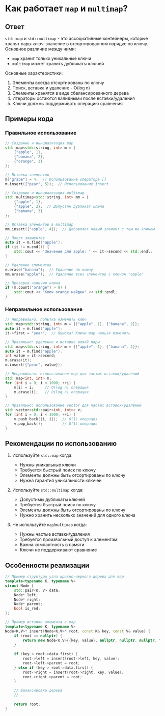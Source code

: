 # Как работает `map` и `multimap`?

## Ответ
`std::map` и `std::multimap` - это ассоциативные контейнеры, которые хранят пары ключ-значение в отсортированном порядке по ключу. Основное различие между ними:
- `map` хранит только уникальные ключи
- `multimap` может хранить дубликаты ключей

Основные характеристики:
1. Элементы всегда отсортированы по ключу
2. Поиск, вставка и удаление - O(log n)
3. Элементы хранятся в виде сбалансированного дерева
4. Итераторы остаются валидными после вставки/удаления
5. Ключи должны поддерживать операцию сравнения

## Примеры кода

### Правильное использование

```cpp
// Создание и инициализация map
std::map<std::string, int> m = {
    {"apple", 1},
    {"banana", 2},
    {"orange", 3}
};

// Вставка элементов
m["grape"] = 4;  // Использование оператора []
m.insert({"pear", 5});  // Использование insert

// Создание и инициализация multimap
std::multimap<std::string, int> mm = {
    {"apple", 1},
    {"apple", 2},  // Допустим дубликат ключа
    {"banana", 3}
};

// Вставка элементов в multimap
mm.insert({"apple", 4});  // Добавляет новый элемент с тем же ключом

// Поиск элементов
auto it = m.find("apple");
if (it != m.end()) {
    std::cout << "Значение для apple: " << it->second << std::endl;
}

// Удаление элементов
m.erase("banana");  // Удаление по ключу
mm.erase("apple");  // Удаление всех элементов с ключом "apple"

// Проверка наличия ключа
if (m.count("orange") > 0) {
    std::cout << "Ключ orange найден" << std::endl;
}
```

### Неправильное использование

```cpp
// Неправильно: попытка изменить ключ
std::map<std::string, int> m = {{"apple", 1}, {"banana", 2}};
auto it = m.find("apple");
it->first = "pear";  // Ошибка! Ключи map нельзя изменять

// Правильно: удаление и вставка новой пары
std::map<std::string, int> m = {{"apple", 1}, {"banana", 2}};
auto it = m.find("apple");
int value = it->second;
m.erase(it);
m.insert({"pear", value});

// Неправильно: использование map для частых вставок/удалений
std::map<int, int> m;
for (int i = 0; i < 1000; ++i) {
    m[i] = i;     // O(log n) операция
    m.erase(i);   // O(log n) операция
}

// Правильно: использование vector для частых вставок/удалений
std::vector<std::pair<int, int>> v;
for (int i = 0; i < 1000; ++i) {
    v.push_back({i, i});  // O(1) операция
    v.pop_back();         // O(1) операция
}
```

## Рекомендации по использованию

1. Используйте `std::map` когда:
   - Нужны уникальные ключи
   - Требуется быстрый поиск по ключу
   - Элементы должны быть отсортированы по ключу
   - Нужна гарантия уникальности ключей

2. Используйте `std::multimap` когда:
   - Допустимы дубликаты ключей
   - Требуется быстрый поиск по ключу
   - Элементы должны быть отсортированы по ключу
   - Нужно хранить несколько значений для одного ключа

3. Не используйте `map`/`multimap` когда:
   - Нужны частые вставки/удаления
   - Требуется произвольный доступ к элементам
   - Важна компактность в памяти
   - Ключи не поддерживают сравнение

## Особенности реализации

```cpp
// Пример структуры узла красно-черного дерева для map
template<typename K, typename V>
struct Node {
    std::pair<K, V> data;
    Node* left;
    Node* right;
    Node* parent;
    bool is_red;
};

// Пример вставки элемента в map
template<typename K, typename V>
Node<K,V>* insert(Node<K,V>* root, const K& key, const V& value) {
    if (root == nullptr) {
        return new Node<K,V>{{key, value}, nullptr, nullptr, nullptr, false};
    }
    
    if (key < root->data.first) {
        root->left = insert(root->left, key, value);
        root->left->parent = root;
    } else if (key > root->data.first) {
        root->right = insert(root->right, key, value);
        root->right->parent = root;
    }
    
    // Балансировка дерева
    // ...
    
    return root;
}
``` 